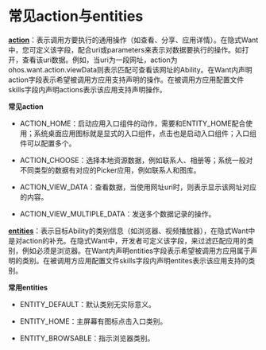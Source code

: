 # 常见action与entities


**[action](../reference/apis/js-apis-ability-wantConstant.md#wantconstantaction)**：表示调用方要执行的通用操作（如查看、分享、应用详情）。在隐式Want中，您可定义该字段，配合uri或parameters来表示对数据要执行的操作。如打开，查看该uri数据。例如，当uri为一段网址，action为ohos.want.action.viewData则表示匹配可查看该网址的Ability。在Want内声明action字段表示希望被调用方应用支持声明的操作。在被调用方应用配置文件skills字段内声明actions表示该应用支持声明操作。


**常见action**


- ACTION_HOME：启动应用入口组件的动作，需要和ENTITY_HOME配合使用；系统桌面应用图标就是显式的入口组件，点击也是启动入口组件；入口组件可以配置多个。

- ACTION_CHOOSE：选择本地资源数据，例如联系人、相册等；系统一般对不同类型的数据有对应的Picker应用，例如联系人和图库。

- ACTION_VIEW_DATA：查看数据，当使用网址uri时，则表示显示该网址对应的内容。

- ACTION_VIEW_MULTIPLE_DATA：发送多个数据记录的操作。


**[entities](../reference/apis/js-apis-ability-wantConstant.md#wantconstantentity)**：表示目标Ability的类别信息（如浏览器、视频播放器），在隐式Want中是对action的补充。在隐式Want中，开发者可定义该字段，来过滤匹配应用的类别，例如必须是浏览器。在Want内声明entities字段表示希望被调用方应用属于声明的类别。在被调用方应用配置文件skills字段内声明entites表示该应用支持的类别。


**常用entities**


- ENTITY_DEFAULT：默认类别无实际意义。

- ENTITY_HOME：主屏幕有图标点击入口类别。

- ENTITY_BROWSABLE：指示浏览器类别。
